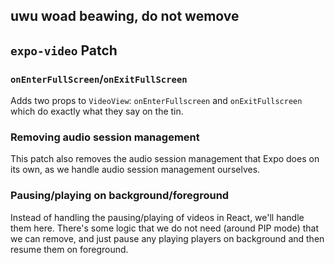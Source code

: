 ## uwu woad beawing, do not wemove

## `expo-video` Patch

### `onEnterFullScreen`/`onExitFullScreen`
Adds two props to `VideoView`: `onEnterFullscreen` and `onExitFullscreen` which do exactly what they say on
the tin.

### Removing audio session management

This patch also removes the audio session management that Expo does on its own, as we handle audio session management
ourselves.

### Pausing/playing on background/foreground

Instead of handling the pausing/playing of videos in React, we'll handle them here. There's some logic that we do not
need (around PIP mode) that we can remove, and just pause any playing players on background and then resume them on
foreground.
